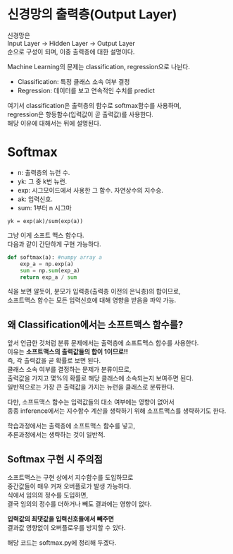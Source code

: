 # 신경망의 출력층(Output Layer)
신경망은  
Input Layer -> Hidden Layer -> Output Layer  
순으로 구성이 되며, 이중 출력층에 대한 설명이다.  

Machine Learning의 문제는 classification, regression으로 나뉜다.  
- Classification: 특정 클래스 소속 여부 결정  
- Regression: 데이터를 보고 연속적인 수치를 predict    

여기서 classification은 출력층의 함수로 softmax함수를 사용하며,  
regression은 항등함수(입력값이 곧 출력값)를 사용한다.   
해당 이유에 대해서는 뒤에 설명된다.  
# Softmax
- n: 출력층의 뉴런 수.  
- yk: 그 중 k번 뉴런.  
 - exp: 시그모이드에서 사용한 그 함수. 자연상수의 지수승.   
 - ak: 입력신호.   
 - sum: 1부터 n 시그마   
 ```
 yk = exp(ak)/sum(exp(a))
 ```
그냥 이게 소프트 맥스 함수다.    
다음과 같이 간단하게 구현 가능하다.  
```python
def softmax(a): #numpy array a
	exp_a = np.exp(a)
	sum = np.sum(exp_a)
	return exp_a / sum
```
식을 보면 알듯이, 
분모가 입력층(출력층 이전의 은닉층)의 합이므로,  
소프트맥스 함수는 모든 입력신호에 대해 영향을 받음을 파악 가능.  
## 왜 Classification에서는 소프트맥스 함수를?
앞서 언급한 것처럼 분류 문제에서는 출력층에 소프트맥스 함수를 사용한다.  
이유는 __소프트맥스의 출력값들의 합이 1이므로!!__  
즉, 각 출력값을 곧 확률로 보면 된다.  
클래스 소속 여부를 결정하는 문제가 분류이므로,   
출력값을 가지고 몇%의 확률로 해당 클래스에 소속되는지 보여주면 된다.   
일반적으로는 가장 큰 출력값을 가지는 뉴런을 클래스로 분류한다.  

다만, 소프트맥스 함수는 입력값들의 대소 여부에는 영향이 없어서  
종종 inference에서는  지수함수 계산을 생략하기 위해 소프트맥스를 생략하기도 한다.   

학습과정에서는 출력층에 소프트맥스 함수를 넣고,  
추론과정에서는 생략하는 것이 일반적.  
## Softmax 구현 시 주의점
소프트맥스는 구현 상에서 지수함수를 도입하므로  
중간값들이 매우 커져 오버플로가 발생 가능하다.  
식에서 임의의 정수를 도입하면,  
결국 임의의 정수를 더하거나 빼도 결과에는 영향이 없다.  

__입력값의 최댓값을 입력신호들에서 빼주면__   
결과값 영향없이 오버플로우를 방지할 수 있다. 

해당 코드는 softmax.py에 정리해 두겠다. 
